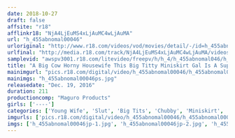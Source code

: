 ```yaml
---
date: 2018-10-27
draft: false
affsite: "r18"
afflinkr18: "NjA4LjEuMS4xLjAuMC4wLjAuMA"
url: "h_455abnomal00046"
urloriginal: "http://www.r18.com/videos/vod/movies/detail/-/id=h_455abnomal00046"
urlfinal: "http://media.r18.com/track/NjA4LjEuMS4xLjAuMC4wLjAuMA/videos/vod/movies/detail/-/id=h_455abnomal00046"
samplevid: "awspv3001.r18.com/litevideo/freepv/h/h_4/h_455abnomal046/h_455abnomal046_dmb_w.mp4"
title: "A Big Cow Horny Housewife This Big Titty Miniskirt Gal Is A Super Slut!"
mainimgurl: "pics.r18.com/digital/video/h_455abnomal00046/h_455abnomal00046ps.jpg"
mainimgs: "h_455abnomal00046ps.jpg"
releasedate: "Dec. 19, 2016"
duration: 211
productioncomp: "Maguro Products"
girls: ['----']
categories: ['Young Wife', 'Slut', 'Big Tits', 'Chubby', 'Miniskirt', 'Ass Lover', 'Documentary', 'Hi-Def']
imgurls: ['pics.r18.com/digital/video/h_455abnomal00046/h_455abnomal00046jp-1.jpg', 'pics.r18.com/digital/video/h_455abnomal00046/h_455abnomal00046jp-2.jpg', 'pics.r18.com/digital/video/h_455abnomal00046/h_455abnomal00046jp-3.jpg', 'pics.r18.com/digital/video/h_455abnomal00046/h_455abnomal00046jp-4.jpg', 'pics.r18.com/digital/video/h_455abnomal00046/h_455abnomal00046jp-5.jpg', 'pics.r18.com/digital/video/h_455abnomal00046/h_455abnomal00046jp-6.jpg', 'pics.r18.com/digital/video/h_455abnomal00046/h_455abnomal00046jp-7.jpg', 'pics.r18.com/digital/video/h_455abnomal00046/h_455abnomal00046jp-8.jpg', 'pics.r18.com/digital/video/h_455abnomal00046/h_455abnomal00046jp-9.jpg', 'pics.r18.com/digital/video/h_455abnomal00046/h_455abnomal00046jp-10.jpg', 'pics.r18.com/digital/video/h_455abnomal00046/h_455abnomal00046jp-11.jpg', 'pics.r18.com/digital/video/h_455abnomal00046/h_455abnomal00046jp-12.jpg', 'pics.r18.com/digital/video/h_455abnomal00046/h_455abnomal00046jp-13.jpg', 'pics.r18.com/digital/video/h_455abnomal00046/h_455abnomal00046jp-14.jpg', 'pics.r18.com/digital/video/h_455abnomal00046/h_455abnomal00046jp-15.jpg', 'pics.r18.com/digital/video/h_455abnomal00046/h_455abnomal00046jp-16.jpg', 'pics.r18.com/digital/video/h_455abnomal00046/h_455abnomal00046jp-17.jpg', 'pics.r18.com/digital/video/h_455abnomal00046/h_455abnomal00046jp-18.jpg', 'pics.r18.com/digital/video/h_455abnomal00046/h_455abnomal00046jp-19.jpg', 'pics.r18.com/digital/video/h_455abnomal00046/h_455abnomal00046jp-20.jpg']
imgs: ['h_455abnomal00046jp-1.jpg', 'h_455abnomal00046jp-2.jpg', 'h_455abnomal00046jp-3.jpg', 'h_455abnomal00046jp-4.jpg', 'h_455abnomal00046jp-5.jpg', 'h_455abnomal00046jp-6.jpg', 'h_455abnomal00046jp-7.jpg', 'h_455abnomal00046jp-8.jpg', 'h_455abnomal00046jp-9.jpg', 'h_455abnomal00046jp-10.jpg', 'h_455abnomal00046jp-11.jpg', 'h_455abnomal00046jp-12.jpg', 'h_455abnomal00046jp-13.jpg', 'h_455abnomal00046jp-14.jpg', 'h_455abnomal00046jp-15.jpg', 'h_455abnomal00046jp-16.jpg', 'h_455abnomal00046jp-17.jpg', 'h_455abnomal00046jp-18.jpg', 'h_455abnomal00046jp-19.jpg', 'h_455abnomal00046jp-20.jpg']
---
```

